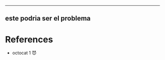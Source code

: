 
------------------------------------------------
este podria ser el problema
-----------------------------------------------

# References

* octocat 1 😈


